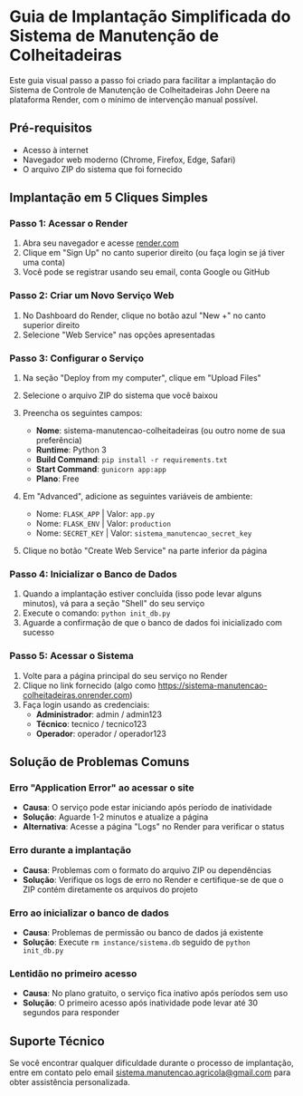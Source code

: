 # Guia de Implantação Simplificada do Sistema de Manutenção de Colheitadeiras

Este guia visual passo a passo foi criado para facilitar a implantação do Sistema de Controle de Manutenção de Colheitadeiras John Deere na plataforma Render, com o mínimo de intervenção manual possível.

## Pré-requisitos
- Acesso à internet
- Navegador web moderno (Chrome, Firefox, Edge, Safari)
- O arquivo ZIP do sistema que foi fornecido

## Implantação em 5 Cliques Simples

### Passo 1: Acessar o Render
1. Abra seu navegador e acesse [render.com](https://render.com)
2. Clique em "Sign Up" no canto superior direito (ou faça login se já tiver uma conta)
3. Você pode se registrar usando seu email, conta Google ou GitHub

### Passo 2: Criar um Novo Serviço Web
1. No Dashboard do Render, clique no botão azul "New +" no canto superior direito
2. Selecione "Web Service" nas opções apresentadas

### Passo 3: Configurar o Serviço
1. Na seção "Deploy from my computer", clique em "Upload Files"
2. Selecione o arquivo ZIP do sistema que você baixou
3. Preencha os seguintes campos:
   - **Nome**: sistema-manutencao-colheitadeiras (ou outro nome de sua preferência)
   - **Runtime**: Python 3
   - **Build Command**: `pip install -r requirements.txt`
   - **Start Command**: `gunicorn app:app`
   - **Plano**: Free

4. Em "Advanced", adicione as seguintes variáveis de ambiente:
   - Nome: `FLASK_APP` | Valor: `app.py`
   - Nome: `FLASK_ENV` | Valor: `production`
   - Nome: `SECRET_KEY` | Valor: `sistema_manutencao_secret_key`

5. Clique no botão "Create Web Service" na parte inferior da página

### Passo 4: Inicializar o Banco de Dados
1. Quando a implantação estiver concluída (isso pode levar alguns minutos), vá para a seção "Shell" do seu serviço
2. Execute o comando: `python init_db.py`
3. Aguarde a confirmação de que o banco de dados foi inicializado com sucesso

### Passo 5: Acessar o Sistema
1. Volte para a página principal do seu serviço no Render
2. Clique no link fornecido (algo como https://sistema-manutencao-colheitadeiras.onrender.com)
3. Faça login usando as credenciais:
   - **Administrador**: admin / admin123
   - **Técnico**: tecnico / tecnico123
   - **Operador**: operador / operador123

## Solução de Problemas Comuns

### Erro "Application Error" ao acessar o site
- **Causa**: O serviço pode estar iniciando após período de inatividade
- **Solução**: Aguarde 1-2 minutos e atualize a página
- **Alternativa**: Acesse a página "Logs" no Render para verificar o status

### Erro durante a implantação
- **Causa**: Problemas com o formato do arquivo ZIP ou dependências
- **Solução**: Verifique os logs de erro no Render e certifique-se de que o ZIP contém diretamente os arquivos do projeto

### Erro ao inicializar o banco de dados
- **Causa**: Problemas de permissão ou banco de dados já existente
- **Solução**: Execute `rm instance/sistema.db` seguido de `python init_db.py`

### Lentidão no primeiro acesso
- **Causa**: No plano gratuito, o serviço fica inativo após períodos sem uso
- **Solução**: O primeiro acesso após inatividade pode levar até 30 segundos para responder

## Suporte Técnico
Se você encontrar qualquer dificuldade durante o processo de implantação, entre em contato pelo email sistema.manutencao.agricola@gmail.com para obter assistência personalizada.

